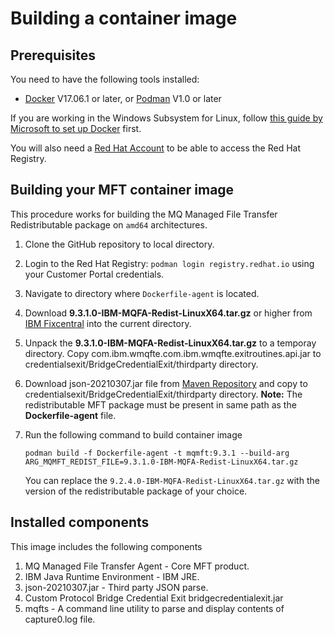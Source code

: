# Building a container image

## Prerequisites

You need to have the following tools installed:

* [Docker](https://www.docker.com/) V17.06.1 or later, or [Podman](https://podman.io) V1.0 or later

If you are working in the Windows Subsystem for Linux, follow [this guide by Microsoft to set up Docker](https://blogs.msdn.microsoft.com/commandline/2017/12/08/cross-post-wsl-interoperability-with-docker/) first.

You will also need a [Red Hat Account](https://access.redhat.com) to be able to access the Red Hat Registry. 

## Building your MFT container image

This procedure works for building the MQ Managed File Transfer Redistributable package on `amd64` architectures.

1. Clone the GitHub repository to local directory.
2. Login to the Red Hat Registry: `podman login registry.redhat.io` using your Customer Portal credentials.
3. Navigate to directory where `Dockerfile-agent` is located.
4. Download **9.3.1.0-IBM-MQFA-Redist-LinuxX64.tar.gz** or higher from [IBM Fixcentral](https://www.ibm.com/support/fixcentral/) into the current directory.
5. Unpack the **9.3.1.0-IBM-MQFA-Redist-LinuxX64.tar.gz** to a temporay directory. Copy com.ibm.wmqfte.com.ibm.wmqfte.exitroutines.api.jar to credentialsexit/BridgeCredentialExit/thirdparty directory.
6. Download json-20210307.jar file from [Maven Repository](https://mvnrepository.com/artifact/org.json/json/20210307) and copy to credentialsexit/BridgeCredentialExit/thirdparty directory.
   **Note:** The redistributable MFT package must be present in same path as the **Dockerfile-agent** file.
7. Run the following command to build container image

   `podman build -f Dockerfile-agent -t mqmft:9.3.1 --build-arg ARG_MQMFT_REDIST_FILE=9.3.1.0-IBM-MQFA-Redist-LinuxX64.tar.gz`
   
   You can replace the `9.2.4.0-IBM-MQFA-Redist-LinuxX64.tar.gz` with the version of the redistributable package of your choice.

## Installed components

This image includes the following components
1. MQ Managed File Transfer Agent - Core MFT product.
2. IBM Java Runtime Environment - IBM JRE.
3. json-20210307.jar - Third party JSON parse.
4. Custom Protocol Bridge Credential Exit bridgecredentialexit.jar
5. mqfts - A command line utility to parse and display contents of capture0.log file.